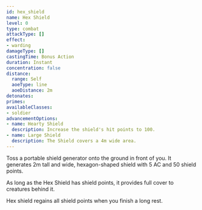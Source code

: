 ```yaml
---
id: hex_shield
name: Hex Shield
level: 0
type: combat
attackType: []
effect:
- warding
damageType: []
castingTime: Bonus Action
duration: Instant
concentration: false
distance:
  range: Self
  aoeType: line
  aoeDistance: 2m
detonates: 
primes: 
availableClasses:
- soldier
advancementOptions:
- name: Hearty Shield
  description: Increase the shield's hit points to 100.
- name: Large Shield
  description: The Shield covers a 4m wide area.
---
```

Toss a portable shield generator onto the ground in front of you. It generates 2m tall and wide, hexagon-shaped shield
with 5 AC and 50 shield points.

As long as the Hex Shield has shield points, it provides full cover to creatures behind it.

Hex shield regains all shield points when you finish a long rest.

